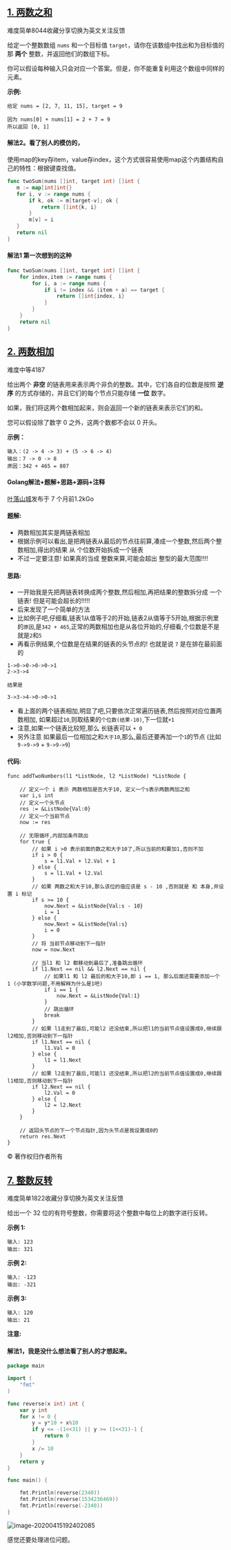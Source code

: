 

## [1. 两数之和](https://leetcode-cn.com/problems/two-sum/)

难度简单8044收藏分享切换为英文关注反馈

给定一个整数数组 `nums` 和一个目标值 `target`，请你在该数组中找出和为目标值的那 **两个** 整数，并返回他们的数组下标。

你可以假设每种输入只会对应一个答案。但是，你不能重复利用这个数组中同样的元素。

**示例:**

```
给定 nums = [2, 7, 11, 15], target = 9

因为 nums[0] + nums[1] = 2 + 7 = 9
所以返回 [0, 1]
```

#### 解法2。看了别人的模仿的，

使用map的key存item，value存index，这个方式很容易使用map这个内置结构自己的特性：根据键查找值。

```go
func twoSum(nums []int, target int) []int {
   m := map[int]int{}
   for i, v := range nums {
       if k, ok := m[target-v]; ok {
           return []int{k, i}
       }
       m[v] = i
   }
   return nil
}
```



#### 解法1 第一次想到的这种

```go
func twoSum(nums []int, target int) []int {
    for index,item := range nums {
        for i, a := range nums {
            if i != index && (item + a) == target {
                return []int{index, i}
            }
        }
    }
    return nil
}
```



## [2. 两数相加](https://leetcode-cn.com/problems/add-two-numbers/)

难度中等4187

给出两个 **非空** 的链表用来表示两个非负的整数。其中，它们各自的位数是按照 **逆序** 的方式存储的，并且它们的每个节点只能存储 **一位** 数字。

如果，我们将这两个数相加起来，则会返回一个新的链表来表示它们的和。

您可以假设除了数字 0 之外，这两个数都不会以 0 开头。

**示例：**

```
输入：(2 -> 4 -> 3) + (5 -> 6 -> 4)
输出：7 -> 0 -> 8
原因：342 + 465 = 807
```



#### Golang解法+题解+思路+源码+注释

[叶落山城](https://leetcode-cn.com/u/iphpt/)发布于 7 个月前1.2kGo

#### 题解:

- 两数相加其实是两链表相加
- 根据示例可以看出,是把两链表从最后的节点往前算,凑成一个整数,然后两个整数相加,得出的结果 从 个位数开始拆成一个链表
- 不过一定要注意! 如果真的当成 整数来算,可能会超出 整型的最大范围!!!!

#### 思路:

- 一开始我是先把两链表转换成两个整数,然后相加,再把结果的整数拆分成 一个链表! 但是可能会超长的!!!!!
- 后来发现了一个简单的方法
- 比如例子吧,仔细看,链表1从值等于2的开始,链表2从值等于5开始,根据示例里的`原因`,是`342 + 465`,正常的两数相加也是从各位开始的,仔细看,个位数是不是就是`2`和`5`
- 再看示例结果,个位数是在结果的链表的头节点的! 也就是说 `7` 是在排在最前面的

```
1->0->0->0->0->1
2->3->4

结果是

3->3->4->0->0->1
```

- 看上面的两个链表相加,明显了吧,只要依次正常遍历链表,然后按照对应位置两数相加, 如果超过`10`,则取结果的`个位数(结果-10)`,下一位就`+1`
- 注意,如果一个链表比较短,那么 长链表可以 `+ 0`
- 另外注意 如果最后一位相加之和`大于10`,那么,最后还要再加一个`1`的节点 (比如 `9->9->9` + `9->9->9`)

#### 代码:

```
func addTwoNumbers(l1 *ListNode, l2 *ListNode) *ListNode {

	// 定义一个 i 表示 两数相加是否大于10, 定义一个s表示两数两加之和
	var i,s int
	// 定义一个头节点
	res := &ListNode{Val:0}
	// 定义一个当前节点
	now := res

	// 无限循环,内部加条件跳出
	for true {
		// 如果 i >0 表示前面的数之和大于10了,所以当前的和要加1,否则不加
		if i > 0 {
			s = l1.Val + l2.Val + 1
		} else {
			s = l1.Val + l2.Val
		}
		// 如果 两数之和大于10,那么该位的值应该是 s - 10 ,否则就是 和 本身,并设置 i 标记
		if s >= 10 {
			now.Next = &ListNode{Val:s - 10}
			i = 1
		} else {
			now.Next = &ListNode{Val:s}
			i = 0
		}
		// 将 当前节点移动到下一指针
		now = now.Next

		// 当l1 和 l2 都移动到最后了,准备跳出循环
		if l1.Next == nil && l2.Next == nil {
			// 如果l1 和 l2 最后的和大于10,即 i == 1, 那么后面还需要添加一个 1 (小学数学问题,不用解释为什么是1吧)
			if i == 1 {
				now.Next = &ListNode{Val:1}
			}
			// 跳出循环
			break
		}
		// 如果 l1走到了最后,可能l2 还没结束,所以把l1的当前节点值设置成0,继续跟l2相加,否则移动到下一指针
		if l1.Next == nil {
			l1.Val = 0
		} else {
			l1 = l1.Next
		}
		// 如果 l2走到了最后,可能l1 还没结束,所以把l2的当前节点值设置成0,继续跟l1相加,否则移动到下一指针
		if l2.Next == nil {
			l2.Val = 0
		} else {
			l2 = l2.Next
		}
	}

	// 返回头节点的下一个节点指针,因为头节点是我设置成0的
	return res.Next
}
```



© 著作权归作者所有



## [7. 整数反转](https://leetcode-cn.com/problems/reverse-integer/)

难度简单1822收藏分享切换为英文关注反馈

给出一个 32 位的有符号整数，你需要将这个整数中每位上的数字进行反转。

**示例 1:**

```
输入: 123
输出: 321
```

 **示例 2:**

```
输入: -123
输出: -321
```

**示例 3:**

```
输入: 120
输出: 21
```

**注意:**



#### 解法1，我是没什么想法看了别人的才想起来。

```go
package main

import (
	"fmt"
)

func reverse(x int) int {
	var y int
	for x != 0 {
		y = y*10 + x%10
		if y <= -(1<<31) || y >= (1<<31)-1 {
			return 0
		}
		x /= 10
	}
	return y
}

func main() {

	fmt.Println(reverse(2340))
	fmt.Println(reverse(1534236469))
	fmt.Println(reverse(-2340))
}

```

![image-20200415192402085](go-leetcode-TwoSum/image-20200415192402085.png)



感觉还要处理进位问题。